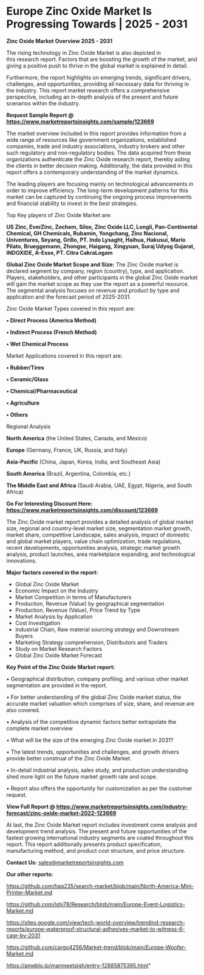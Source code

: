 # Europe Zinc Oxide Market Is Progressing Towards | 2025 - 2031

<Strong> Zinc Oxide Market Overview 2025 - 2031</strong>

The rising technology in Zinc Oxide Market is also depicted in this research report. Factors that are boosting the growth of the market, and giving a positive push to thrive in the global market is explained in detail.

Furthermore, the report highlights on emerging trends, significant drivers, challenges, and opportunities, providing all necessary data for thriving in the industry. This report market research offers a comprehensive perspective, including an in-depth analysis of the present and future scenarios within the industry.

<strong>Request Sample Report @ <a href=https://www.marketreportsinsights.com/sample/123669>https://www.marketreportsinsights.com/sample/123669</a></strong>

The market overview included in this report provides information from a wide range of resources like government organizations, established companies, trade and industry associations, industry brokers and other such regulatory and non-regulatory bodies. The data acquired from these organizations authenticate the Zinc Oxide research report, thereby aiding the clients in better decision making. Additionally, the data provided in this report offers a contemporary understanding of the market dynamics.

The leading players are focusing mainly on technological advancements in order to improve efficiency. The long-term development patterns for this market can be captured by continuing the ongoing process improvements and financial stability to invest in the best strategies.

Top Key players of Zinc Oxide Market are:

<strong>US Zinc, EverZinc, Zochem, Silox, Zinc Oxide LLC, Longli, Pan-Continental Chemical, GH Chemicals, Rubamin, Yongchang, Zinc Nacional, Univentures, Seyang, Grillo, PT. Indo Lysaght, Haihua, Hakusui, Mario Pilato, Brueggemann, Zhongse, Haigang, Xingyuan, Suraj Udyog Gujarat, INDOXIDE, A-Esse, PT. Citra CakraLogam</strong>

<strong><b>Global Zinc Oxide Market Scope and Size:</b></strong>
The Zinc Oxide market is declared segment by company, region (country), type, and application. Players, stakeholders, and other participants in the global Zinc Oxide market will gain the market scope as they use the report as a powerful resource. The segmental analysis focuses on revenue and product by type and application and the forecast period of 2025-2031.

Zinc Oxide Market Types covered in this report are:

<strong>• Direct Process (America Method)

• Indirect Process (French Method)

• Wet Chemical Process</strong>

Market Applications covered in this report are:

<strong>• Rubber/Tires

• Ceramic/Glass

• Chemical/Pharmaceutical

• Agriculture

• Others</strong> 

Regional Analysis

<strong>North America</strong> (the United States, Canada, and Mexico)

<strong>Europe</strong> (Germany, France, UK, Russia, and Italy)

<strong>Asia-Pacific</strong> (China, Japan, Korea, India, and Southeast Asia)

<strong>South America</strong> (Brazil, Argentina, Colombia, etc.)

<strong>The Middle East and Africa</strong> (Saudi Arabia, UAE, Egypt, Nigeria, and South Africa)

<strong>Go For Interesting Discount Here: <a href=https://www.marketreportsinsights.com/discount/123669>https://www.marketreportsinsights.com/discount/123669</a></strong>

The Zinc Oxide market report provides a detailed analysis of global market size, regional and country-level market size, segmentation market growth, market share, competitive Landscape, sales analysis, impact of domestic and global market players, value chain optimization, trade regulations, recent developments, opportunities analysis, strategic market growth analysis, product launches, area marketplace expanding, and technological innovations.

<strong><b>Major factors covered in the report:</b></strong>
<ul>
  <li>Global Zinc Oxide Market </li>
  <li>Economic Impact on the Industry</li>
  <li>Market Competition in terms of Manufacturers</li>
  <li>Production, Revenue (Value) by geographical segmentation</li>
  <li>Production, Revenue (Value), Price Trend by Type</li>
  <li>Market Analysis by Application</li>
  <li>Cost Investigation</li>
  <li>Industrial Chain, Raw material sourcing strategy and Downstream Buyers</li>
  <li>Marketing Strategy comprehension, Distributors and Traders</li>
  <li>Study on Market Research Factors</li>
  <li>Global Zinc Oxide Market Forecast</li>
</ul>

<strong><b>Key Point of the Zinc Oxide Market report:</b></strong>

• Geographical distribution, company profiling, and various other market segmentation are provided in the report.

• For better understanding of the global Zinc Oxide market status, the accurate market valuation which comprises of size, share, and revenue are also covered.

• Analysis of the competitive dynamic factors better extrapolate the complete market overview

• What will be the size of the emerging Zinc Oxide market in 2031?

• The latest trends, opportunities and challenges, and growth drivers provide better construal of the Zinc Oxide Market.

• In-detail industrial analysis, sales study, and production understanding shed more light on the future market growth rate and scope.

• Report also offers the opportunity for customization as per the customer request.

<strong><b>View Full Report @ <a href=https://www.marketreportsinsights.com/industry-forecast/zinc-oxide-market-2022-123669>https://www.marketreportsinsights.com/industry-forecast/zinc-oxide-market-2022-123669</a></b></strong>


At last, the Zinc Oxide Market report includes investment come analysis and development trend analysis. The present and future opportunities of the fastest growing international industry segments are coated throughout this report. This report additionally presents product specification, manufacturing method, and product cost structure, and price structure.

<strong>Contact Us:</strong>
sales@marketreportsinsights.com

<strong>Our other reports:</strong>

<a href=https://github.com/haq235/search-market/blob/main/North-America-Mini-Printer-Market.md>https://github.com/haq235/search-market/blob/main/North-America-Mini-Printer-Market.md</a>

<a href=https://github.com/Ishi78/Research/blob/main/Europe-Event-Logistics-Market.md>https://github.com/Ishi78/Research/blob/main/Europe-Event-Logistics-Market.md</a>

<a href=https://sites.google.com/view/tech-world-overview/trendind-research-reports/europe-waterproof-structural-adhesives-market-to-witness-6-cagr-by-2031>https://sites.google.com/view/tech-world-overview/trendind-research-reports/europe-waterproof-structural-adhesives-market-to-witness-6-cagr-by-2031</a>

<a href=https://github.com/cargo4256/Market-trend/blob/main/Europe-Woofer-Market.md>https://github.com/cargo4256/Market-trend/blob/main/Europe-Woofer-Market.md</a>

<a href=https://ameblo.jp/manmeetsigh/entry-12885875395.html>https://ameblo.jp/manmeetsigh/entry-12885875395.html</a>"
